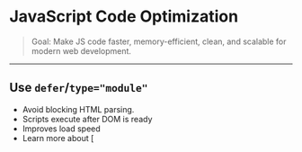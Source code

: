 # JavaScript Code Optimization
> Goal: Make JS code faster, memory-efficient, clean, and scalable for modern web development.

---

## Use `defer`/`type="module"`
- Avoid blocking HTML parsing.
- Scripts execute after DOM is ready
- Improves load speed
- Learn more about [
